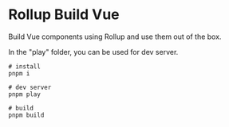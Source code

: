 # Rollup Build Vue
Build Vue components using Rollup and use them out of the box.

In the "play" folder, you can be used for dev server.

```shell
# install
pnpm i

# dev server
pnpm play

# build
pnpm build
